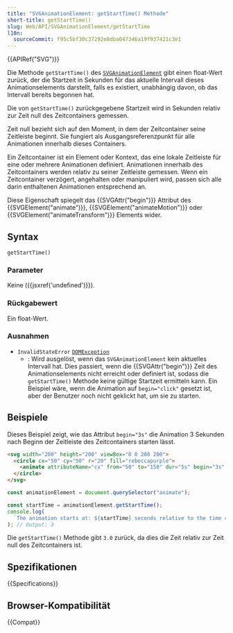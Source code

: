 ```yaml
---
title: "SVGAnimationElement: getStartTime() Methode"
short-title: getStartTime()
slug: Web/API/SVGAnimationElement/getStartTime
l10n:
  sourceCommit: f95c5bf30c37292e8dba047346a19f937421c3e1
---
```


{{APIRef("SVG")}}

Die Methode `getStartTime()` des [`SVGAnimationElement`](/de/docs/Web/API/SVGAnimationElement) gibt einen float-Wert zurück, der die Startzeit in Sekunden für das aktuelle Intervall dieses Animationselements darstellt, falls es existiert, unabhängig davon, ob das Intervall bereits begonnen hat.

Die von `getStartTime()` zurückgegebene Startzeit wird in Sekunden relativ zur Zeit null des Zeitcontainers gemessen.

Zeit null bezieht sich auf den Moment, in dem der Zeitcontainer seine Zeitleiste beginnt. Sie fungiert als Ausgangsreferenzpunkt für alle Animationen innerhalb dieses Containers.

Ein Zeitcontainer ist ein Element oder Kontext, das eine lokale Zeitleiste für eine oder mehrere Animationen definiert. Animationen innerhalb des Zeitcontainers werden relativ zu seiner Zeitleiste gemessen. Wenn ein Zeitcontainer verzögert, angehalten oder manipuliert wird, passen sich alle darin enthaltenen Animationen entsprechend an.

Diese Eigenschaft spiegelt das {{SVGAttr("begin")}} Attribut des {{SVGElement("animate")}}, {{SVGElement("animateMotion")}} oder {{SVGElement("animateTransform")}} Elements wider.

## Syntax

```js-nolint
getStartTime()
```

### Parameter

Keine ({{jsxref('undefined')}}).

### Rückgabewert

Ein float-Wert.

### Ausnahmen

- `InvalidStateError` [`DOMException`](/de/docs/Web/API/DOMException)
  - : Wird ausgelöst, wenn das `SVGAnimationElement` kein aktuelles Intervall hat. Dies passiert, wenn die {{SVGAttr("begin")}} Zeit des Animationselements nicht erreicht oder definiert ist, sodass die `getStartTime()` Methode keine gültige Startzeit ermitteln kann. Ein Beispiel wäre, wenn die Animation auf `begin="click"` gesetzt ist, aber der Benutzer noch nicht geklickt hat, um sie zu starten.

## Beispiele

Dieses Beispiel zeigt, wie das Attribut `begin="3s"` die Animation 3 Sekunden nach Beginn der Zeitleiste des Zeitcontainers starten lässt.

```html
<svg width="200" height="200" viewBox="0 0 200 200">
  <circle cx="50" cy="50" r="20" fill="rebeccapurple">
    <animate attributeName="cx" from="50" to="150" dur="5s" begin="3s" />
  </circle>
</svg>
```

```js
const animationElement = document.querySelector("animate");

const startTime = animationElement.getStartTime();
console.log(
  `The animation starts at: ${startTime} seconds relative to the time container's timeline`,
); // Output: 3
```

Die `getStartTime()` Methode gibt `3.0` zurück, da dies die Zeit relativ zur Zeit null des Zeitcontainers ist.

## Spezifikationen

{{Specifications}}

## Browser-Kompatibilität

{{Compat}}

